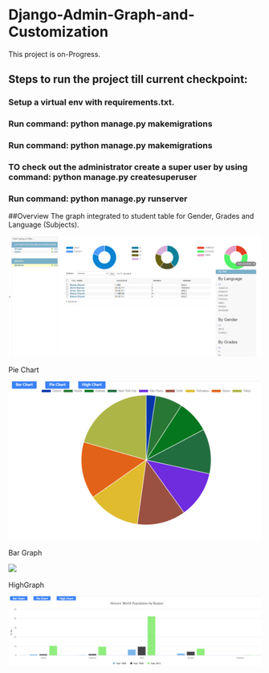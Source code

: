 # Django-Admin-Graph-and-Customization

This project is on-Progress.

## Steps to run the project till current checkpoint:

### Setup a virtual env with requirements.txt.
### Run command: python manage.py makemigrations
### Run command: python manage.py makemigrations
### TO check out the administrator create a super user by using command: python manage.py createsuperuser
### Run command: python manage.py runserver

##Overview
The graph integrated to student table for Gender, Grades and Language (Subjects).

![](Readme_Images/Graphs.png)

Pie Chart

![](Readme_Images/pieChart.png)

Bar Graph

![](Readme_Images/barChart.png)

HighGraph

![](Readme_Images/highChart.png)

